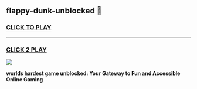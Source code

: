 
## flappy-dunk-unblocked 👋
<h3>
<a href="https://premium.freeplayer.one?title=flappy-dunk-unblocked&ref=14F">CLICK TO PLAY</a></h3>
<hr>

<h3>
<a href="https://premium.freeplayer.one?title=flappy-dunk-unblocked&ref=14F">CLICK 2 PLAY</a>
  
</h3>

<a href="https://premium.freeplayer.one?title=flappy-dunk-unblocked&ref=12F/"><img src="https://clearcache.store/games.png"></a>


**worlds hardest game unblocked: Your Gateway to Fun and Accessible Online Gaming**
